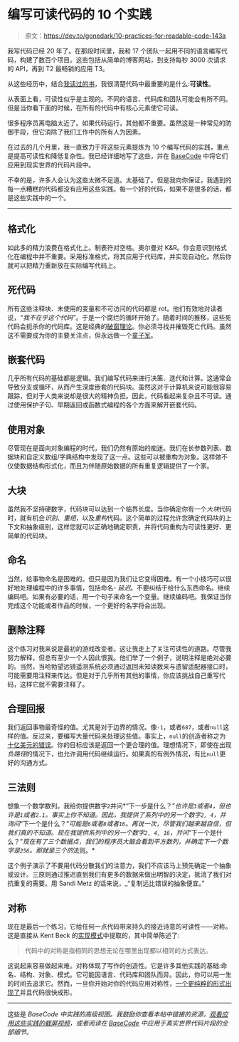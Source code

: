 # 编写可读代码的 10 个实践

> 原文：<https://dev.to/gonedark/10-practices-for-readable-code-143a>

我写代码已经 20 年了。在那段时间里，我和 17 个团队一起用不同的语言编写代码，构建了数百个项目。这些包括从简单的博客网站，到支持每秒 3000 次请求的 API，再到 T2 最畅销的应用 T3。

从这些经历中，结合[我读过的书](https://jason.pureconcepts.net/2014/09/the-reading-list/)，我很清楚代码中最重要的是什么:**可读性**。

从表面上看，可读性似乎是主观的。不同的语言、代码库和团队可能会有所不同。但是当你看下面的时候，在所有的代码中有核心元素使它可读。

很多程序员离电脑太近了。如果代码运行，其他都不重要。虽然这是一种常见的防御手段，但它消除了我们工作中的所有人为因素。

在过去的几个月里，我一直致力于将这些元素提炼为 10 个编写代码的实践，重点是提高可读性和降低复杂性。我已经详细地写了这些，并在 [BaseCode](https://basecodefieldguide.com) 中将它们应用到现实世界的代码片段中。

不幸的是，许多人会认为这些太微不足道。太基础了。但是我向你保证，我遇到的每一点糟糕的代码都没有应用这些实践。每一个好的代码，如果不是很多的话，都是这些实践中的一个。

* * *

## 格式化

如此多的精力浪费在格式化上。制表符对空格。奥尔曼对 K&R。你会意识到格式化在编程中并不重要。采用标准格式，将其应用于代码库，并实现自动化。然后你就可以把精力重新放在实际编写代码上。

## 死代码

所有这些注释块、未使用的变量和不可访问的代码都是 rot。他们有效地对读者说，*“我不在乎这个代码”*。于是一个腐烂的循环开始了。随着时间的推移，这些死代码会扼杀你的代码库。这是经典的[破窗理论](https://en.wikipedia.org/wiki/Broken_windows_theory)。你必须寻找并摧毁死亡代码。虽然这不需要成为你的主要关注点，但永远做一个[童子军](https://jason.pureconcepts.net/2015/01/are-you-a-boy-scout/)。

## 嵌套代码

几乎所有代码的基础都是逻辑。我们编写代码来进行决策、迭代和计算。这通常会导致分支或循环，从而产生深度嵌套的代码块。虽然这对于计算机来说可能很容易跟踪，但对于人类来说却是很大的精神负担。因此，代码看起来复杂且不可读。通过使用保护子句、早期返回或函数式编程的各个方面来解开嵌套代码。

## 使用对象

尽管现在是面向对象编程的时代，我们仍然有原始的痴迷。我们在长参数列表、数据块和自定义数组/字典结构中发现了这一点。这些可以被重构为对象。这样做不仅使数据结构形式化，而且为伴随原始数据的所有重复逻辑提供了一个家。

## 大块

虽然我不坚持硬数字，代码块可以达到一个临界长度。当你确定你有一个*大块*代码时，就有机会*识别*、*重组*，以及*重构*代码。这个简单的过程允许您确定代码块的上下文和抽象级别，这样您就可以正确地确定职责，并将代码重构为可读性更好、更简单的代码块。

## 命名

当然，给事物命名是困难的。但只是因为我们让它变得困难。有一个小技巧可以很好地处理编程中的许多事情，包括命名- *延迟*。不要纠结于给什么东西命名。继续编码吧。如果有必要的话，用一个句子来命名一个变量。继续编码吧。我保证当你完成这个功能或者作品的时候，一个更好的名字将会出现。

## 删除注释

这个练习对我来说是最初的游戏改变者。这让我走上了关注可读性的道路。尽管我努力解释，但总有至少一个人因此恨我。他们举了一个例子，说明注释是绝对必要的。当然，当哈勃望远镜遥测系统必须通过返回未知读数来与遗留适配器接口时，可能需要用注释来传达。但是对于几乎所有其他的事情，你应该挑战自己重写代码，这样它就不需要注释了。

## 合理回报

我们返回事物最奇怪的值。尤其是对于边界的情况。像`-1`，或者`687`，或者`null`这样的值。反过来，要编写大量代码来处理这些值。事实上，`null`的创造者称之为[十亿美元的错误](https://www.infoq.com/presentations/Null-References-The-Billion-Dollar-Mistake-Tony-Hoare)。你的目标应该是返回一个更合理的值。理想情况下，即使在出现*负路径*的情况下，也允许调用代码继续运行。如果真的有例外情况，有比`null`更好的沟通方式。

## 三法则

想象一个数学数列。我给你提供数字`2`并问*“下一步是什么？”*也许是`3`或者`4`，但也许是`1`或者`2.1`。事实上你不知道。因此，我提供了系列中的另一个数字`2, 4`，并询问*“下一个是什么？”*可能是`6`或者`8`或者`16`。再说一次，尽管我们越来越自信，但我们真的不知道。现在我提供系列中的另一个数字`2, 4, 16`，并问*“下一个是什么？”*现在有了三个数据点，我们的程序员大脑会看到平方数列，并确定下一个数字是`256`。那就是三个的*法则。*

这个例子演示了不要用代码分散我们的注意力，我们不应该马上预先确定一个抽象或设计。三原则通过推迟直到我们有更多的数据来做出明智的决定，抵消了我们对抗重复的需要。用 Sandi Metz 的话来说，_“复制远比错误的抽象便宜。”

## 对称

现在是最后一个练习，它给任何一点代码带来持久的接近诗意的可读性——对称。这是直接从 Kent Beck 的[实现模式](https://www.amazon.com/Implementation-Patterns-Kent-Beck/dp/0321413091)中提取的，其中简单陈述了:

> 代码中的对称是指相同的思想无论在哪里出现都以相同的方式表达。

这说起来容易做起来难。对称体现了写作的创造性。它是许多其他实践的基础:命名、结构、对象、模式。它可能因语言、代码库和团队而异。因此，你可以用一生的时间去追求它。然而，一旦你开始对你的代码应用对称性，[一个更纯粹的形式出现了](https://twitter.com/gonedark/status/1041716025862119425)并且代码很快成形。

* * *

这些是 _BaseCode 中实践的高级视图。我鼓励你查看本帖中链接的资源，[观看应用这些实践的截屏视频](https://www.youtube.com/watch?v=s9LwS6RFax0&index=2&t=14s&list=PLmwAMIdrAmK7cjLLYrKppUhaR2ywTuKhm)，或者阅读在 [BaseCode](https://basecodefieldguide.com) 中应用于真实世界代码片段的全部细节。_